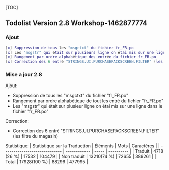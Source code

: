 [TOC]

## Todolist Version 2.8 Workshop-1462877774

### Ajout
  ```lua
[x] Suppression de tous les "msgctxt" du fichier fr_FR.po
[x] Les "msgstr" qui était sur plusieurs ligne on étai mis sur une ligne dans le fichier "fr_FR.po"
[x] Rangement par ordre alphabétique des entrée du fichier fr_FR.po
[x] Correction des 6 entré "STRINGS.UI.PURCHASEPACKSCREEN.FILTER" (les filtre du magasin)

  ```

### Mise a jour 2.8
Ajout:

- Suppression de tous les "msgctxt" du fichier "fr_FR.po"
- Rangement par ordre alphabétique de tout les entré du fichier "fr_FR.po"
- Les "msgstr" qui était sur plusieur ligne on étai mis sur une ligne dans le fichier "fr_FR.po"

Correction:
- Correction des 6 entré "STRINGS.UI.PURCHASEPACKSCREEN.FILTER" (les filtre du magasin)

Statistique:
| Statistique sur la Traduction | Éléments     | Mots  | Caractères |
| ----------------------------- | ------------ | ----- | ---------- |
| Traduit                       | 4718 (26 %)  | 17532 | 104479     |
| Non traduit                   | 13210(74 %)  | 72655 | 389261     |
| Total                         | 17928(100 %) | 88296 | 477995     |